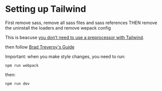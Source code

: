 # Setting up Tailwind

First remove sass, remove all sass files and sass references THEN remove the uninstall the loaders and remove wepack config

This is beacuse [you don’t need to use a preprocessor with Tailwind](https://tailwindcss.com/docs/using-with-preprocessors).

then follow [Brad Treversy's Guide](https://gist.github.com/bradtraversy/1c93938c1fe4f10d1e5b0532ae22e16a)

Important: when you make style changes, you need to run:

    npm run webpack

then:

    npm run dev
